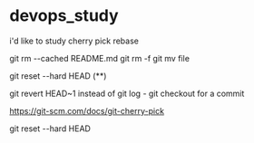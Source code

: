# devops_study

i'd like to study cherry pick
rebase

git rm --cached README.md
git rm -f
git mv file

git reset --hard HEAD (\*\*)

git revert HEAD~1
instead of git log - git checkout for a commit

https://git-scm.com/docs/git-cherry-pick

git reset --hard HEAD
